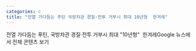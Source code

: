 ```yaml
---
categories: c
title: "전열 가다듬는 푸틴 국방차관 경질·전투 거부시 최대 10년형  한겨레"
---
```

전열 가다듬는 푸틴, 국방차관 경질·전투 거부시 최대 "10년형"&nbsp;&nbsp;한겨레Google 뉴스에서 전체 콘텐츠 보기